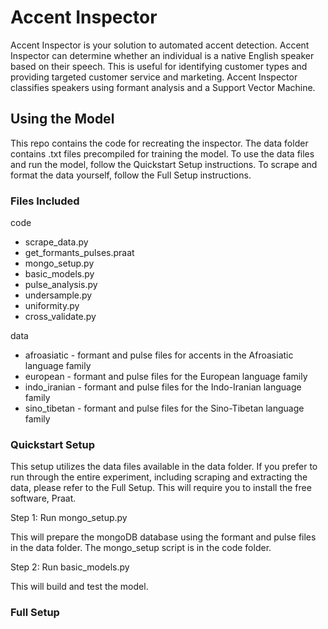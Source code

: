 # Accent Inspector

Accent Inspector is your solution to automated accent detection. Accent Inspector can determine whether an individual is a native English speaker based on their speech. This is useful for identifying customer types and providing targeted customer service and marketing.  Accent Inspector classifies speakers using formant analysis and a Support Vector Machine.

## Using the Model

This repo contains the code for recreating the inspector. The data folder contains .txt files precompiled for training the model. To use the data files and run the model, follow the Quickstart Setup instructions. To scrape and format the data yourself, follow the Full Setup instructions.

### Files Included

code  
*    scrape_data.py  
*    get_formants_pulses.praat  
*    mongo_setup.py  
*    basic_models.py  
*    pulse_analysis.py  
*    undersample.py  
*    uniformity.py  
*    cross_validate.py

data  
*    afroasiatic - formant and pulse files for accents in the Afroasiatic language family  
*    european - formant and pulse files for the European language family  
*    indo_iranian - formant and pulse files for the Indo-Iranian language family  
*    sino_tibetan - formant and pulse files for the Sino-Tibetan language family  

### Quickstart Setup

This setup utilizes the data files available in the data folder. If you prefer to run through the entire experiment, including scraping and extracting the data, please refer to the Full Setup. This will require you to install the free software, Praat.

Step 1: Run mongo_setup.py

This will prepare the mongoDB database using the formant and pulse files in the data folder. The mongo_setup script is in the code folder.

Step 2: Run basic_models.py

This will build and test the model.

### Full Setup